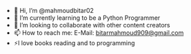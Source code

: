 - 👋 Hi, I’m @mahmoudbitar02
- 🌱 I’m currently learning to be a Python Programmer
- 💞️ I’m looking to collaborate with other content creators
- 📫 How to reach me: E-Mail: bitarmahmoud909@gmail.com 
- ⚡️I love books reading  and to programming 

<!---
mahmoudbitar02/mahmoudbitar02 is a ✨ special ✨ repository because its `README.md` (this file) appears on your GitHub profile.
You can click the Preview link to take a look at your changes.
--->
